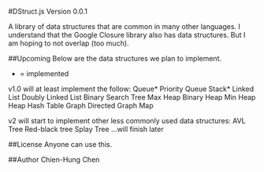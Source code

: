 #DStruct.js
Version 0.0.1

A library of data structures that are common in many other languages. I understand that the Google Closure library also has data structures. But I am hoping to not overlap (too much).

##Upcoming
Below are the data structures we plan to implement.

* = implemented

v1.0 will at least implement the follow: 
	Queue*
	Priority Queue
	Stack*
	Linked List
	Doubly Linked List
	Binary Search Tree
	Max Heap
	Binary Heap
	Min Heap
	Heap
	Hash Table
	Graph
	Directed Graph
	Map
	
v2 will start to implement other less commonly used data structures:
	AVL Tree
	Red-black tree
	Splay Tree
	...will finish later

##License
Anyone can use this.

##Author
Chien-Hung Chen
